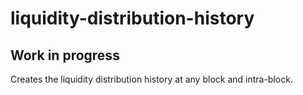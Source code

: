 # liquidity-distribution-history
## Work in progress
 
Creates the liquidity distribution history at any block and intra-block.
